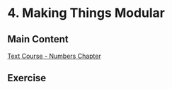 # 4. Making Things Modular

## Main Content

[Text Course - Numbers Chapter](https://gitbookio.gitbooks.io/javascript/content/numbers/)

## Exercise

